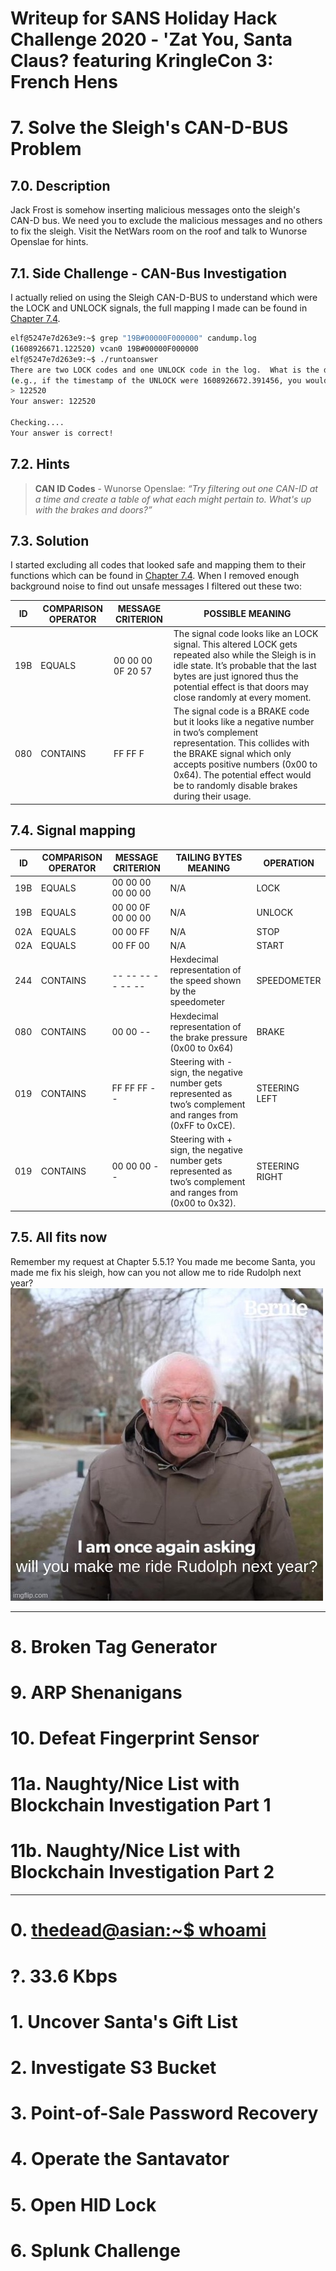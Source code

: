 # Writeup for SANS Holiday Hack Challenge 2020 - 'Zat You, Santa Claus? featuring KringleCon 3: French Hens
# 7. Solve the Sleigh's CAN-D-BUS Problem
## 7.0. Description
Jack Frost is somehow inserting malicious messages onto the sleigh's CAN-D bus. We need you to exclude the malicious messages and no others to fix the sleigh. Visit the NetWars room on the roof and talk to Wunorse Openslae for hints.
## 7.1. Side Challenge - CAN-Bus Investigation
I actually relied on using the Sleigh CAN-D-BUS to understand which were the LOCK and UNLOCK signals, the full mapping I made can be found in [Chapter 7.4](#7.4.%20Signal%20mapping).
```bash
elf@5247e7d263e9:~$ grep "19B#00000F000000" candump.log 
(1608926671.122520) vcan0 19B#00000F000000
elf@5247e7d263e9:~$ ./runtoanswer 
There are two LOCK codes and one UNLOCK code in the log.  What is the decimal portion of the UNLOCK timestamp?
(e.g., if the timestamp of the UNLOCK were 1608926672.391456, you would enter 391456.
> 122520
Your answer: 122520

Checking....
Your answer is correct!
```
## 7.2. Hints
> **CAN ID Codes** - Wunorse Openslae: *“Try filtering out one CAN-ID at a time and create a table of what each might pertain to. What's up with the brakes and doors?”*

## 7.3. Solution
I started excluding all codes that looked safe and mapping them to their functions whìch can be found in [Chapter 7.4](#7.4.%20Signal%20mapping). When I removed enough background noise to find out unsafe messages I filtered out these two:

| ID  | COMPARISON OPERATOR | MESSAGE CRITERION | POSSIBLE MEANING |
| --- | ------------------- | ----------------- | ------------------------------------------------------------------------------------------------------------------------------- |
| 19B | EQUALS              | 00 00 00 0F 20 57 | The signal code looks like an LOCK signal. This altered LOCK gets repeated also while the Sleigh is in idle state. It’s probable that the last bytes are just ignored thus the potential effect is that doors may close randomly at every moment. |
| 080 | CONTAINS            | FF FF F           | The signal code is a BRAKE code but it looks like a negative number in two’s complement representation. This collides with the BRAKE signal which only accepts positive numbers (0x00 to 0x64). The potential effect would be to randomly disable brakes during their usage.|

## 7.4. Signal mapping
| ID  | COMPARISON OPERATOR | MESSAGE CRITERION | TAILING BYTES MEANING                                                                                          | OPERATION      |
| --- | ------------------- | ----------------- | -------------------------------------------------------------------------------------------------------------- | -------------- |
| 19B | EQUALS              | 00 00 00 00 00 00 | N/A                                                                                                            | LOCK           |
| 19B | EQUALS              | 00 00 0F 00 00 00 | N/A                                                                                                            | UNLOCK         |
| 02A | EQUALS              | 00 00 FF          | N/A                                                                                                            | STOP           |
| 02A | EQUALS              | 00 FF 00          | N/A                                                                                                            | START          |
| 244 | CONTAINS            | -- -- -- -- -- -- | Hexdecimal representation of the speed shown by the speedometer                                                | SPEEDOMETER    |
| 080 | CONTAINS            | 00 00 --          | Hexdecimal representation of the brake pressure (0x00 to 0x64)                                                 | BRAKE          |
| 019 | CONTAINS            | FF FF FF --       | Steering with - sign, the negative number gets represented as two’s complement and ranges from (0xFF to 0xCE). | STEERING LEFT  |
| 019 | CONTAINS            | 00 00 00 --       | Steering with + sign, the negative number gets represented as two’s complement and ranges from (0x00 to 0x32). | STEERING RIGHT |

## 7.5. All fits now
Remember my request at Chapter 5.5.1? You made me become Santa, you made me fix his sleigh, how can you not allow me to ride Rudolph next year?  
![rudoplh](imgs/00_rudolph.jpeg)

---
# 8. Broken Tag Generator
# 9. ARP Shenanigans
# 10. Defeat Fingerprint Sensor
# 11a. Naughty/Nice List with Blockchain Investigation Part 1
# 11b. Naughty/Nice List with Blockchain Investigation Part 2

---
# 0. [thedead@asian:~$ whoami](../README.md)
# ?. 33.6 Kbps
# 1. Uncover Santa's Gift List
# 2. Investigate S3 Bucket
# 3. Point-of-Sale Password Recovery
# 4. Operate the Santavator
# 5. Open HID Lock
# 6. Splunk Challenge